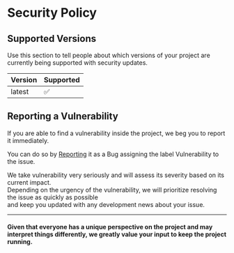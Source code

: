 # Security Policy

## Supported Versions

Use this section to tell people about which versions of your project are
currently being supported with security updates.

| Version | Supported          |
| ------- | ------------------ |
| latest   | :white_check_mark:|

## Reporting a Vulnerability

If you are able to find a vulnerability inside the project, we beg you to report it immediately.

You can do so by [Reporting](https://github.com/FabDonRixos/awesome-arts/issues/new/choose) it as a Bug assigning the label Vulnerability to the issue.

We take vulnerability very seriously and will assess its severity based on its current impact. <br />
Depending on the urgency of the vulnerability, we will prioritize resolving the issue as quickly as possible <br /> and keep you updated with any development news about your issue.

---

<h4>Given that everyone has a unique perspective on the project and may interpret things differently, we greatly value your input to keep the project running.</h4>
